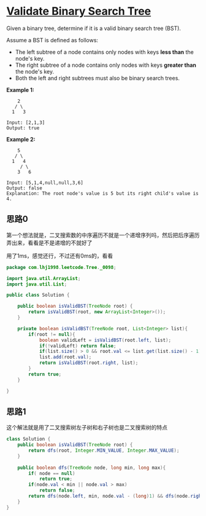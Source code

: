 # [Validate Binary Search Tree](https://leetcode.com/problems/validate-binary-search-tree/)

Given a binary tree, determine if it is a valid binary search tree (BST).

Assume a BST is defined as follows:

- The left subtree of a node contains only nodes with keys **less than** the node's key.
- The right subtree of a node contains only nodes with keys **greater than** the node's key.
- Both the left and right subtrees must also be binary search trees.

 

**Example 1:**

```
    2
   / \
  1   3

Input: [2,1,3]
Output: true
```

**Example 2:**

```
    5
   / \
  1   4
     / \
    3   6

Input: [5,1,4,null,null,3,6]
Output: false
Explanation: The root node's value is 5 but its right child's value is 4.
```

## 思路0

第一个想法就是，二叉搜索数的中序遍历不就是一个递增序列吗，然后把后序遍历弄出来，看看是不是递增的不就好了

用了1ms，感觉还行，不过还有0ms的，看看

```java
package com.lhj1998.leetcode.Tree._0098;

import java.util.ArrayList;
import java.util.List;

public class Solution {

    public boolean isValidBST(TreeNode root) {
        return isValidBST(root, new ArrayList<Integer>());
    }

    private boolean isValidBST(TreeNode root, List<Integer> list){
        if(root != null){
            boolean validLeft = isValidBST(root.left, list);
            if(!validLeft) return false;
            if(list.size() > 0 && root.val <= list.get(list.size() - 1)) return false;
            list.add(root.val);
            return isValidBST(root.right, list);
        }
        return true;
    }

}

```

## 思路1

这个解法就是用了二叉搜索树左子树和右子树也是二叉搜索树的特点

```java
class Solution {
    public boolean isValidBST(TreeNode root) {
        return dfs(root, Integer.MIN_VALUE, Integer.MAX_VALUE);
    }
    
    public boolean dfs(TreeNode node, long min, long max){
        if( node == null)
            return true;
        if(node.val < min || node.val > max)
            return false;
        return dfs(node.left, min, node.val - (long)1) && dfs(node.right, node.val + (long)1, max); 
    }
}
```

